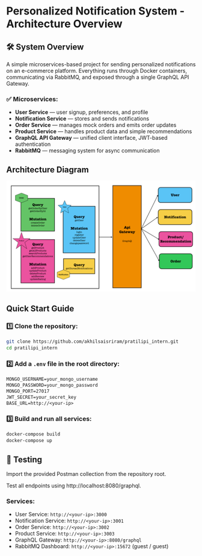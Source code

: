 # Personalized Notification System - Architecture Overview

## 🛠 System Overview

A simple microservices-based project for sending personalized notifications on an e-commerce platform. Everything runs through Docker containers, communicating via RabbitMQ, and exposed through a single GraphQL API Gateway.

### ✅ Microservices:

- **User Service** — user signup, preferences, and profile
- **Notification Service** — stores and sends notifications
- **Order Service** — manages mock orders and emits order updates
- **Product Service** — handles product data and simple recommendations
- **GraphQL API Gateway** — unified client interface, JWT-based authentication
- **RabbitMQ** — messaging system for async communication

## Architecture Diagram

![Architecture Diagram](./asserts/Main_arc.png)

## Quick Start Guide

### 1️⃣ Clone the repository:
```bash
git clone https://github.com/akhilsaisriram/pratilipi_intern.git
cd pratilipi_intern
```

### 2️⃣ Add a `.env` file in the root directory:
```env
MONGO_USERNAME=your_mongo_username
MONGO_PASSWORD=your_mongo_password
MONGO_PORT=27017
JWT_SECRET=your_secret_key
BASE_URL=http://<your-ip>
```

### 3️⃣ Build and run all services:
```bash
docker-compose build
docker-compose up
```

## 🧪 Testing

Import the provided Postman collection from the repository root.

Test all endpoints using http://localhost:8080/graphql.

### Services:
- User Service: `http://<your-ip>:3000`
- Notification Service: `http://<your-ip>:3001`
- Order Service: `http://<your-ip>:3002`
- Product Service: `http://<your-ip>:3003`
- GraphQL Gateway: `http://<your-ip>:8080/graphql`
- RabbitMQ Dashboard: `http://<your-ip>:15672` (guest / guest)






